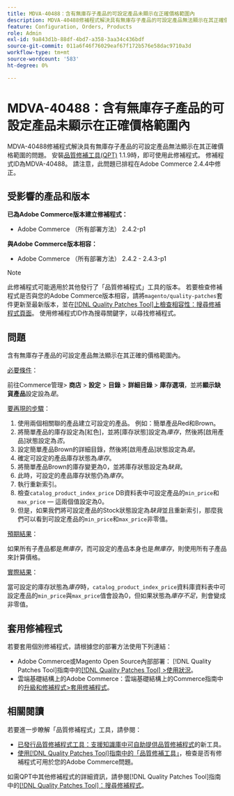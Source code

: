 ```yaml
---
title: MDVA-40488：含有無庫存子產品的可設定產品未顯示在正確價格範圍內
description: MDVA-40488修補程式解決具有無庫存子產品的可設定產品無法顯示在其正確價格範圍的問題。 安裝[Quality Patches Tool (QPT)](https://experienceleague.adobe.com/zh-hant/docs/commerce-operations/tools/quality-patches-tool/quality-patches-tool-to-self-serve-quality-patches) 1.1.9後，即可使用此修補程式。 修補程式ID為MDVA-40488。 請注意，此問題已排程在Adobe Commerce 2.4.4中修正。
feature: Configuration, Orders, Products
role: Admin
exl-id: 9a843d1b-88df-4bd7-a358-3aa34c436bdf
source-git-commit: 011a6f46f76029eaf67f172b576e58dac9710a3d
workflow-type: tm+mt
source-wordcount: '583'
ht-degree: 0%

---
```


# MDVA-40488：含有無庫存子產品的可設定產品未顯示在正確價格範圍內

MDVA-40488修補程式解決具有無庫存子產品的可設定產品無法顯示在其正確價格範圍的問題。 安裝[品質修補工具(QPT)](https://experienceleague.adobe.com/zh-hant/docs/commerce-operations/tools/quality-patches-tool/quality-patches-tool-to-self-serve-quality-patches) 1.1.9時，即可使用此修補程式。 修補程式ID為MDVA-40488。 請注意，此問題已排程在Adobe Commerce 2.4.4中修正。

## 受影響的產品和版本

**已為Adobe Commerce版本建立修補程式：**

* Adobe Commerce （所有部署方法） 2.4.2-p1

**與Adobe Commerce版本相容：**

* Adobe Commerce （所有部署方法） 2.4.2 - 2.4.3-p1

>[!NOTE]
>
>此修補程式可能適用於其他發行了「品質修補程式」工具的版本。 若要檢查修補程式是否與您的Adobe Commerce版本相容，請將`magento/quality-patches`套件更新至最新版本，並在[[!DNL Quality Patches Tool]上檢查相容性：搜尋修補程式頁面](https://experienceleague.adobe.com/zh-hant/docs/commerce-operations/tools/quality-patches-tool/quality-patches-tool-to-self-serve-quality-patches)。 使用修補程式ID作為搜尋關鍵字，以尋找修補程式。

## 問題

含有無庫存子產品的可設定產品無法顯示在其正確的價格範圍內。

<u>必要條件</u>：

前往Commerce管理> **商店** > **設定** > **目錄** > **詳細目錄** > **庫存選項**，並將&#x200B;**顯示缺貨產品**&#x200B;設定設為&#x200B;*是*。

<u>要再現的步驟</u>：

1. 使用兩個相關聯的產品建立可設定的產品。 例如：簡單產品Red和Brown。
1. 將簡單產品的庫存設定為[紅色]，並將[庫存狀態]設定為&#x200B;*庫存*，然後將[啟用產品]狀態設定為&#x200B;*否*。
1. 設定簡單產品Brown的詳細目錄，然後將[啟用產品]狀態設定為&#x200B;*是*。
1. 確定可設定的產品庫存狀態為&#x200B;*庫存*。
1. 將簡單產品Brown的庫存變更為0，並將庫存狀態設定為&#x200B;*缺貨*。
1. 此時，可設定的產品庫存狀態仍為&#x200B;*庫存*。
1. 執行重新索引。
1. 檢查`catalog_product_index_price` DB資料表中可設定產品的`min_price`和`max_price` — 這兩個值設定為0。
1. 但是，如果我們將可設定產品的Stock狀態設定為&#x200B;*缺貨*&#x200B;並且重新索引，那麼我們可以看到可設定產品的`min_price`和`max_price`非零值。

<u>預期結果</u>：

如果所有子產品都是&#x200B;*無庫存*，而可設定的產品本身也是&#x200B;*無庫存*，則使用所有子產品來計算價格。

<u>實際結果</u>：

當可設定的庫存狀態為&#x200B;*庫存*&#x200B;時，`catalog_product_index_price`資料庫資料表中可設定產品的`min_price`與`max_price`值會設為0，但如果狀態為&#x200B;*庫存不足*，則會變成非零值。

## 套用修補程式

若要套用個別修補程式，請根據您的部署方法使用下列連結：

* Adobe Commerce或Magento Open Source內部部署： [!DNL Quality Patches Tool]指南中的[[!DNL Quality Patches Tool] >使用狀況](/help/tools/quality-patches-tool/usage.md)。
* 雲端基礎結構上的Adobe Commerce：雲端基礎結構上的Commerce指南中的[升級和修補程式>套用修補程式](https://experienceleague.adobe.com/docs/commerce-cloud-service/user-guide/develop/upgrade/apply-patches.html?lang=zh-Hant)。

## 相關閱讀

若要進一步瞭解「品質修補程式」工具，請參閱：

* [已發行品質修補程式工具：支援知識庫中可自助提供品質修補程式](https://experienceleague.adobe.com/zh-hant/docs/commerce-operations/tools/quality-patches-tool/quality-patches-tool-to-self-serve-quality-patches)的新工具。
* [使用[!DNL Quality Patches Tool]指南中的「品質修補工具」](/help/tools/quality-patches-tool/patches-available-in-qpt/check-patch-for-magento-issue-with-magento-quality-patches.md)，檢查是否有修補程式可用於您的Adobe Commerce問題。

如需QPT中其他修補程式的詳細資訊，請參閱[!DNL Quality Patches Tool]指南中的[[!DNL Quality Patches Tool]：搜尋修補程式](https://experienceleague.adobe.com/tools/commerce-quality-patches/index.html?lang=zh-Hant)。
